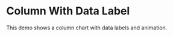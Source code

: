 Column With Data Label
======================

This demo shows a column chart with data labels and animation.